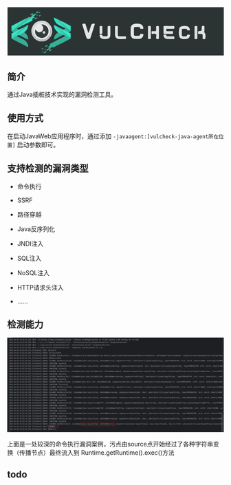 ![](./logo.png)
## 简介

通过Java插桩技术实现的漏洞检测工具。

## 使用方式

在启动JavaWeb应用程序时，通过添加 `-javaagent:[vulcheck-java-agent所在位置]` 启动参数即可。

## 支持检测的漏洞类型

- 命令执行
- SSRF
- 路径穿越
- Java反序列化
- JNDI注入
- SQL注入
- NoSQL注入
- HTTP请求头注入

- ......

## 检测能力

![](./漏洞证明.png)

上面是一处较深的命令执行漏洞案例，污点由source点开始经过了各种字符串变换（传播节点）最终流入到
Runtime.getRuntime().exec()方法

## todo
